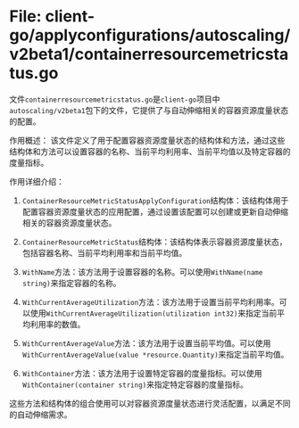 # File: client-go/applyconfigurations/autoscaling/v2beta1/containerresourcemetricstatus.go

文件`containerresourcemetricstatus.go`是`client-go`项目中`autoscaling/v2beta1`包下的文件，它提供了与自动伸缩相关的容器资源度量状态的配置。

作用概述：
该文件定义了用于配置容器资源度量状态的结构体和方法，通过这些结构体和方法可以设置容器的名称、当前平均利用率、当前平均值以及特定容器的度量指标。

作用详细介绍：
1. `ContainerResourceMetricStatusApplyConfiguration`结构体：该结构体用于配置容器资源度量状态的应用配置，通过设置该配置可以创建或更新自动伸缩相关的容器资源度量状态。

2. `ContainerResourceMetricStatus`结构体：该结构体表示容器资源度量状态，包括容器名称、当前平均利用率和当前平均值。

3. `WithName`方法：该方法用于设置容器的名称。可以使用`WithName(name string)`来指定容器的名称。

4. `WithCurrentAverageUtilization`方法：该方法用于设置当前平均利用率。可以使用`WithCurrentAverageUtilization(utilization int32)`来指定当前平均利用率的数值。

5. `WithCurrentAverageValue`方法：该方法用于设置当前平均值。可以使用`WithCurrentAverageValue(value *resource.Quantity)`来指定当前平均值。

6. `WithContainer`方法：该方法用于设置特定容器的度量指标。可以使用`WithContainer(container string)`来指定特定容器的度量指标。

这些方法和结构体的组合使用可以对容器资源度量状态进行灵活配置，以满足不同的自动伸缩需求。

